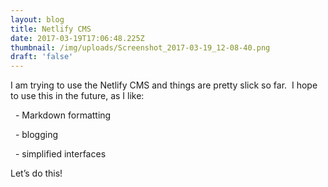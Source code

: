```yaml
---
layout: blog
title: Netlify CMS
date: 2017-03-19T17:06:48.225Z
thumbnail: /img/uploads/Screenshot_2017-03-19_12-08-40.png
draft: 'false'
---
```


I am trying to use the Netlify CMS and things are pretty slick so far.  I hope to use this in the future, as I like:

  - Markdown formatting

  - blogging

  - simplified interfaces

Let’s do this!